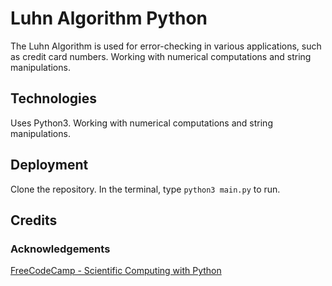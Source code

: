# Luhn Algorithm Python

The Luhn Algorithm is used for error-checking in various applications, such as credit card numbers.  Working with numerical computations and string manipulations.

## Technologies

Uses Python3.  Working with numerical computations and string manipulations.

## Deployment

Clone the repository.  In the terminal, type `python3 main.py` to run.

## Credits

### Acknowledgements

[FreeCodeCamp - Scientific Computing with Python](https://www.freecodecamp.org/learn/scientific-computing-with-python/)
